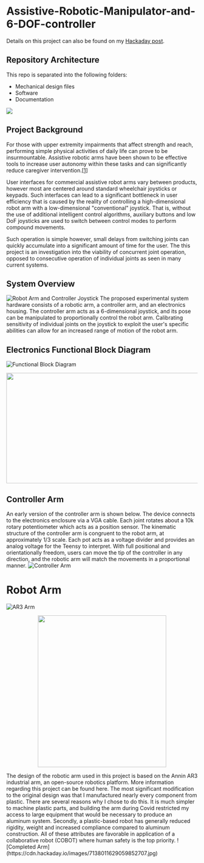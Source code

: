 # Assistive-Robotic-Manipulator-and-6-DOF-controller

Details on this project can also be found on my [Hackaday post](https://hackaday.io/project/181205-assistive-robotic-manipulator-and-6-dof-controller).

## Repository Architecture
This repo is separated into the following folders:
- Mechanical design files
- Software
- Documentation

![](https://drive.google.com/file/d/1MQTKNlysBVVUuPiLPVbzMV4yg6Pk1A4A/view?usp=sharing)

## Project Background
For those with upper extremity impairments that affect strength and reach, performing simple physical activities of daily life can prove to be insurmountable. Assistive robotic arms have been shown to be effective tools to increase user autonomy within these tasks and can significantly reduce caregiver intervention.[[1]](https://pubmed.ncbi.nlm.nih.gov/22275600/) 

User interfaces for commercial assistive robot arms vary between products, however most are centered around standard wheelchair joysticks or keypads. Such interfaces can lead to a significant bottleneck in user efficiency that is caused by the reality of controlling a high-dimensional robot arm with a low-dimensional "conventional" joystick. That is, without the use of additional intelligent control algorithms, auxiliary buttons and low DoF joysticks are used to switch between control modes to perform compound movements. 

 Such operation is simple however, small delays from switching joints can quickly accumulate into a significant amount of time for the user. The this project is an investigation into the viability of concurrent joint operation, opposed to consecutive operation of individual joints as seen in many current systems. 

## System Overview
![Robot Arm and Controller Joystick](https://cdn.hackaday.io/images/5503631629755416228.jpg)
The proposed experimental system hardware consists of a robotic arm, a controller arm, and an electronics housing. The controller arm acts as a 6-dimensional joystick, and its pose can be manipulated to proportionally control the robot arm. Calibrating sensitivity of individual joints on the joystick to exploit the user's specific abilities can allow for an increased range of motion of the robot arm. 

## Electronics Functional Block Diagram
![Functional Block Diagram](https://cdn.hackaday.io/images/384401629052787796.png)
<p align="center">
  <img width="863" height="291" src="https://cdn.hackaday.io/images/384401629052787796.png">
</p>

## Controller Arm
An early version of the controller arm is shown below. The device connects to the electronics enclosure via a VGA cable. Each joint rotates about a 10k rotary potentiometer which acts as a position sensor. The kinematic structure of the controller arm is congruent to the robot arm, at approximately 1/3 scale. Each pot acts as a voltage divider and provides an analog voltage for the Teensy to interpret. With full positional and orientationally freedom, users can move the tip of the controller in any direction, and the robotic arm will match the movements in a proportional manner. 
![Controller Arm](https://cdn.hackaday.io/images/9541151629056474718.jpg)

# Robot Arm
![AR3 Arm](https://cdn.hackaday.io/images/1682941629334399808.png)


<p align="center">
  <img width="338" height="400" src="https://cdn.hackaday.io/images/1682941629334399808.png">
</p>
The design of the robotic arm used in this project is based on the Annin AR3 industrial arm, an open-source robotics platform. More information regarding this project can be found here. The most significant modification to the original design was that I manufactured nearly every component from plastic. There are several reasons why I chose to do this. It is much simpler to machine plastic parts, and building the arm during Covid restricted my access to large equipment that would be necessary to produce an aluminum system. Secondly, a plastic-based robot has generally reduced rigidity, weight and increased compliance compared to aluminum construction. All of these attributes are favorable in application of a collaborative robot (COBOT) where human safety is the top priority.
![Completed Arm](https://cdn.hackaday.io/images/7138011629059852707.jpg)

